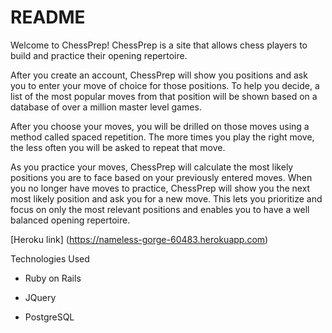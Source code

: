 # README

Welcome to ChessPrep! ChessPrep is a site that allows chess players to build and practice their opening repertoire.

After you create an account, ChessPrep will show you positions and ask you to enter your move of choice for those positions. To help you decide, a list of the most popular moves from that position will be shown based on a database of over a million master level games.

After you choose your moves, you will be drilled on those moves using a method called spaced repetition. The more times you play the right move, the less often you will be asked to repeat that move.

As you practice your moves, ChessPrep will calculate the most likely positions you are to face based on your previously entered moves. When you no longer have moves to practice, ChessPrep will show you the next most likely position and ask you for a new move. This lets you prioritize and focus on only the most relevant positions and enables you to have a well balanced opening repertoire.

[Heroku link] (https://nameless-gorge-60483.herokuapp.com)

Technologies Used

* Ruby on Rails

* JQuery

* PostgreSQL